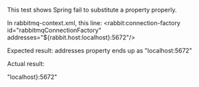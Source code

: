 This test shows Spring fail to substitute a property properly.

In rabbitmq-context.xml, this line:
<rabbit:connection-factory id="rabbitmqConnectionFactory" addresses="${rabbit.host:localhost}:5672"/>

Expected result:
addresses property ends up as "localhost:5672"

Actual result:

"localhost}:5672"

